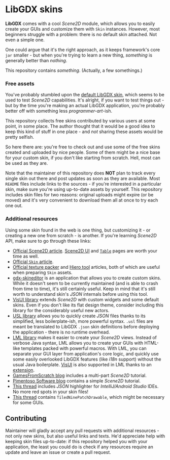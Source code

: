 # LibGDX skins

**LibGDX** comes with a cool *Scene2D* module, which allows you to easily create your GUIs and customize them with `Skin` instances. However, most beginners struggle with a problem: there is no default skin attached. Not even a simple one.

One could argue that it's the right approach, as it keeps framework's core `jar` smaller - but when you're trying to learn a new thing, *something* is generally better than *nothing*.

This repository contains *something*. (Actually, a few somethings.)

### Free assets

You've probably stumbled upon the [default LibGDX skin](default), which seems to be used to test *Scene2D* capabilities. It's alright, if you want to test things out - but by the time you're making an actual LibGDX application, you're probably better off with something less *programmer-art*-ish.

This repository collects free skins contributed by various users at some point, in some place. The author thought that it would be a good idea to keep this kind of stuff in one place - and *not* sharing these assets would be pretty selfish.

So here there are: you're free to check out and use some of the free skins created and uploaded by nice people. Some of them might be a nice base for your custom skin, if you don't like starting from scratch. Hell, most can be used as they are.

Note that the maintainer of this repository does **NOT** plan to track every single skin out there and post updates as soon as they are available. Most `README` files include links to the sources - if you're interested in a particular skin, make sure you're using up-to-date assets by yourself. This repository includes skin files for two reasons: original uploads might expire (or be moved) and it's very convenient to download them all at once to try each one out.

### Additional resources

Using some skin found in the web is one thing, but customizing it - or creating a new one from scratch - is another. If you're learning *Scene2D* API, make sure to go through these links:

- [Official Scene2D article](https://github.com/libgdx/libgdx/wiki/Scene2d). [Scene2D UI](https://github.com/libgdx/libgdx/wiki/Scene2d.ui) and [`Table`](https://github.com/libgdx/libgdx/wiki/Table) pages are worth your time as well.
- [Official `Skin` article](https://github.com/libgdx/libgdx/wiki/Skin).
- [Official texture packer](https://github.com/libgdx/libgdx/wiki/Texture-packer) and [Hiero tool](https://github.com/libgdx/libgdx/wiki/Hiero) articles, both of which are useful when preparing `Skin` assets.
- [gdx-skineditor](https://github.com/cobolfoo/gdx-skineditor) is an application that allows you to create custom skins. While it doesn't seem to be currently maintained (and is able to crash from time to time), it's still certainly useful. Keep in mind that it's still worth to understand skin's *JSON* internals before using this tool.
- [VisUI library](https://github.com/kotcrab/vis-editor/wiki/VisUI) extends *Scene2D* with custom widgets and some default skins. Even if you don't like its flat design theme, consider including this library for the considerably useful new actors.
- [USL library](https://github.com/kotcrab/vis-editor/wiki/USL) allows you to quickly create *JSON* files thanks to its simplified, less boilerplate-ish, more powerful syntax. `.usl` files are meant be translated to LibGDX `.json` skin definitions before deploying the application - there is no runtime overhead.
- [LML library](https://github.com/czyzby/gdx-lml/tree/master/lml) makes it easier to create your *Scene2D* views. Instead of verbose Java syntax, LML allows you to create your GUIs with HTML-like templates packed with powerful macros. With LML, you can separate your GUI layer from application's core logic, and quickly use some easily overlooked LibGDX features (like *i18n* support) without the usual Java boilerplate. [VisUI](https://github.com/kotcrab/vis-editor/wiki/VisUI) is also supported in LML thanks to an [extension](https://github.com/czyzby/gdx-lml/tree/master/lml-vis).
- [GamesFromScratch blog](http://www.gamefromscratch.com/post/2013/11/27/LibGDX-Tutorial-9-Scene2D-Part-1.aspx) includes a multi-part *Scene2D* tutorial.
- [Pimentoso Software blog](http://pimentoso.blogspot.com/2013/04/libgdx-scene2d-skin-quick-tutorial.html) contains a simple *Scene2D* tutorial.
- [This thread](http://www.badlogicgames.com/forum/viewtopic.php?f=17&t=15209) includes *JSON* highlighter for *IntelliJ/Android Studio* IDEs. No more red spots in your skin files!
- [This thread](http://www.badlogicgames.com/forum/viewtopic.php?f=17&t=22075) contains `TiledNinePatchDrawable`, which might be necessary for some GUIs.

## Contributing

Maintainer will gladly accept any pull requests with additional resources - not only new skins, but also useful links and texts. He'd appreciate help with keeping skin files up-to-date: if this repository helped you with your application, the least you could do is check if any resources require an update and leave an issue or create a pull request.
